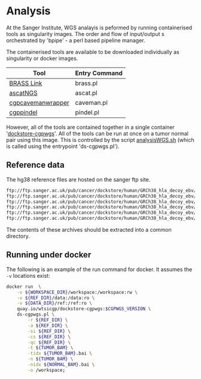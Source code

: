 # Analysis

At the Sanger Institute, WGS analayis is peformed by running containerised tools as singularity images. The order and flow of input/output s orchestrated by 'bpipe' - a perl based pipeline manager.

The containerised tools are available to be downloaded individually as singularity or docker images.

| Tool | Entry Command |
| --- | --- |
| [BRASS Link](https://quay.io/repository/wtsicgp/brass)  | brass.pl |
| [ascatNGS](https://quay.io/repository/wtsicgp/ascatngs) | ascat.pl |
| [cgpcavemanwrapper](https://quay.io/repository/wtsicgp/cgpcavemanwrapper) | caveman.pl |
| [cgppindel](https://quay.io/repository/wtsicgp/cgppindel) | pindel.pl |

However, all of the tools are contained together in a single container '[dockstore-cgpwgs](https://github.com/cancerit/dockstore-cgpwgs)'. All of the tools can be run at once on a tumor normal pair using this image. This is controlled by the script [analysisWGS.sh]('https://github.com/cancerit/dockstore-cgpwgs/blob/develop/scripts/analysisWGS.sh') (which is called using the entrypoint 'ds-cgpwgs.pl').

## Reference data

The hg38 reference files are hosted on the sanger ftp site.

```bash
ftp://ftp.sanger.ac.uk/pub/cancer/dockstore/human/GRCh38_hla_decoy_ebv/CNV_SV_ref_GRCh38_hla_decoy_ebv_brass6+.tar.gz
ftp://ftp.sanger.ac.uk/pub/cancer/dockstore/human/GRCh38_hla_decoy_ebv/core_ref_GRCh38_hla_decoy_ebv.tar.gz
ftp://ftp.sanger.ac.uk/pub/cancer/dockstore/human/GRCh38_hla_decoy_ebv/qcGenotype_GRCh38_hla_decoy_ebv.tar.gz
ftp://ftp.sanger.ac.uk/pub/cancer/dockstore/human/GRCh38_hla_decoy_ebv/README.md
ftp://ftp.sanger.ac.uk/pub/cancer/dockstore/human/GRCh38_hla_decoy_ebv/SNV_INDEL_ref_GRCh38_hla_decoy_ebv-fragment.tar.gz
ftp://ftp.sanger.ac.uk/pub/cancer/dockstore/human/GRCh38_hla_decoy_ebv/VAGrENT_ref_GRCh38_hla_decoy_ebv_ensembl_91.tar.gz
```

The contents of these archives should be extracted into a common directory.

## Running under docker

The following is an example of the run command for docker.  It assumes the `-v` locations exist:

```bash
docker run  \
	-v ${WORKSPACE_DIR}/workspace:/workspace:rw \
	-v ${REF_DIR}/data:/data:ro \
	-v ${DATA_DIR}/ref:/ref:ro \
	quay.io/wtsicgp/dockstore-cgpwgs:$CGPWGS_VERSION \
	ds-cgpwgs.pl \
		-r ${REF_DIR} \
		-a ${REF_DIR} \
		-si ${REF_DIR} \
		-cs ${REF_DIR} \
		-qc ${REF_DIR} \
		-t ${TUMOR_BAM} \
		-tidx ${TUMOR_BAM}.bai \
		-n ${TUMOR_BAM} \
		-nidx ${NORMAL_BAM}.bai \
		-o /workspace;
```
